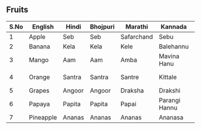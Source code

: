 ## Fruits

| S.No | English   | Hindi   | Bhojpuri  | Marathi   | Kannada    | Tamil    | Telugu    |
|------|-----------|---------|-----------|-----------|------------|----------|-----------|
| 1    | Apple     | Seb     | Seb       | Safarchand| Sebu       | Oru      | Sikaaya   |
| 2    | Banana    | Kela    | Kela      | Kele      | Balehannu  | Vaazhai  | Arati     |
| 3    | Mango     | Aam     | Aam       | Amba      | Mavina Hanu| Maanga   | Mamidi    |
| 4    | Orange    | Santra  | Santra    | Santre    | Kittale    | OraNdam  | Kamala Pandu|
| 5    | Grapes    | Angoor  | Angoor    | Draksha   | Drakshi    | Draksha  | Draksha   |
| 6    | Papaya    | Papita  | Papita    | Papai     | Parangi Hannu| Pappali | Boppayi  |
| 7    | Pineapple | Ananas  | Ananas    | Ananas    | Ananasa    | Annasi   | Anasa     |
